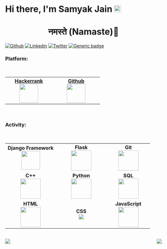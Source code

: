 <h1> Hi there, I'm Samyak Jain <img src="https://github.com/TheDudeThatCode/TheDudeThatCode/blob/master/Assets/Hi.gif" width="22px"></h1>

<!--
**Samyak2607/Samyak2607** is a ✨ _special_ ✨ repository because its `README.md` (this file) appears on your GitHub profile.

Here are some ideas to get you started:

- 🔭 I’m currently working on ...
- 🌱 I’m currently learning 
- 👯 I’m looking to collaborate on github.com/Samyak2607
- 🤔 I’m looking for help with ...
- 💬 Ask me about ...
- 📫 How to reach me: ...
- 😄 Pronouns: ...
- ⚡ Fun fact: ...
-->
<h1 align="center">नमस्ते (Namaste)🙏</h1>
 
 
[![Github](https://img.shields.io/badge/-Github-000?style=flat&logo=Github&logoColor=white)](https://github.com/Samyak2607)
[![Linkedin](https://img.shields.io/badge/-LinkedIn-blue?style=flat&logo=Linkedin&logoColor=white)](https://www.linkedin.com/in/samyak-jain-5ba149160/)
[![Twitter](https://img.shields.io/twitter/url/https/twitter.com/cloudposse.svg?style=social&label=Follow%20%40iam_samyak)](https://twitter.com/iam_samyak)
[![Generic badge](https://img.shields.io/badge/Resume%3F-Here-<black>.svg)](https://drive.google.com/file/d/16s7ao6G6uVWXQTSM738Sy3cM0D44boch/view?usp=sharing)

### Platform:
<br>
<table>
<tbody>
 <tr>
  <td align="center" width="35%">
  <span><a href = "https://hackerrank.com/Samyak2607"><b><center>Hackerrank</center></b></a></span>
  <img height=60px src="https://img.icons8.com/windows/32/000000/hackerrank.png"> 
  </td>
  <td align="center" width="35%">
  <span><a href = "https://github.com/Samyak2607"><b><center>Github</center></b></a></span>
  <img height=60px src="https://img.icons8.com/fluent/32/000000/github.png"> 
  </td>
 </tr>
 </tbody>
</table>
</br>

### Activity:

<br>
<table>
<tbody>
<tr>

<td align="center" width="35%">
<span><b><center>Django Framework</center></b></span>
<img height=60px src="https://img.icons8.com/ios-filled/50/000000/django.png"> 
</td>

<td align="center" width="35%">
<span><b><center>Flask</center></b></span> 
<img height=65px src="https://miro.medium.com/max/640/1*XzIRJGujfqAiOV2EIQgR_Q.png"> 
</td>

<td align="center" width="35%">
<span><b><center>Git</center></b></span> 
<img height=65px src="https://img.icons8.com/ios-glyphs/2x/github-2.png"> 
</td>




</tr>


<tr>


<td align="center" width="35%">
<span><b><center>C++</center></b></span> 
<img height=65px src="https://isocpp.org/assets/images/cpp_logo.png"> 
</td>


<td align="center" width="35%">
<span><b><center>Python</center></b></span> 
<img height=65px src="https://img.icons8.com/color/2x/python.png"> 
</td>

<td align="center" width="35%">
<span><b><center>SQL</center></b></span> 
<img height=65px src="https://img.icons8.com/ios-filled/2x/sql.png"> 
</td>

</tr>

<tr>
<td align="center" width="35%">
<span><b><center>HTML</center></b></span> 
<img height=65px src="https://img.icons8.com/color/2x/html-5.png"> 
</td>

<td align="center" width="35%">
<span><b><center>CSS</center></b></span> 
<img src="https://img.icons8.com/dusk/64/000000/css3.png">
</td>

<td align="center" width="35%">
<span><b><center>JavaScript</center></b></span> 
<img height=65px src="https://img.icons8.com/color/2x/javascript.png"> 
</td>

</tr>

</tbody>
</table>
</br>

<img align="left" src="https://github-readme-stats.vercel.app/api?username=Samyak2607&theme=tokyonight&show_icons=true" />

<img align="right" src="https://github-readme-stats.vercel.app/api/top-langs/?username=Samyak2607&theme=tokyonight&show_icons=true" />
